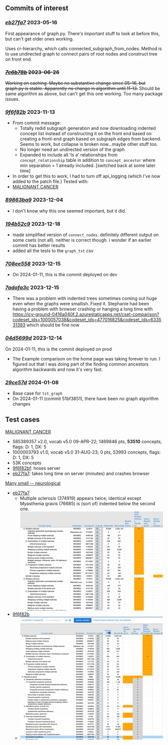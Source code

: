 
## Commits of interest

### _[eb27fa7](https://github.com/jhu-bids/TermHub/commit/eb27fa7)_ 2023-05-16
First appearance of graph.py. There's important stuff to look at
before this, but can't get older ones working.

Uses cr-hierarchy, which calls connected_subgraph_from_nodes. Method
is to use undirected graph to connect pairs of root nodes
and construct tree on front end.

### ~~_[7c6b78b](https://github.com/jhu-bids/TermHub/commit/7c6b78b)_ 2023-06-26~~
~~Working on caching. Maybe no substantive change since 05-16, but graph.py is
stable. Apparently no change in algorithm until 11-13.~~
Should be same algorithm as above, but can't get this one working. Too many package
issues.


### _[9f6f82b](https://github.com/jhu-bids/TermHub/commit/9f6f82b)_ 2023-11-13
  - From commit message:
      - Totally redid subgraph generation and now downloading indented concept
        list instead of constructing it on the front end based on creating a
        front-end graph based on subgraph edges from backend. Seems to work,
        but collapse is broken now...maybe other stuff too.
      - No longer need an undirected version of the graph
      - Expanded to include all 'Is a' relationships from `concept_relationship`
        table in addition to `concept_ancestor` where min separation = 1 already
        included. [switched back at some later time]
  - In order to get this to work, I had to turn off api_logging (which I've now
    added to the patch file.)
Tested with:
  - [MALIGNANT CANCER](#malignant-cancer)


### _[89863ba9](https://github.com/jhu-bids/TermHub/commit/89863ba9)_ 2023-12-04
  - I don't know why this one seemed important, but it did.


### _[194b52c9](https://github.com/jhu-bids/TermHub/commit/194b52c9)_ 2023-12-18
  - made simplified version of `connect_nodes`. definitely different output
    on some csets (not all). neither is correct though. i wonder if an
    earlier commit has better results
  - added all the tests to the `graph_tst` csv

### _[708ee558](https://github.com/jhu-bids/TermHub/commit/708ee558)_ 2023-12-15
  - On 2024-01-11, this is the commit deployed on dev


### _[7adafa3c](https://github.com/jhu-bids/TermHub/commit/7adafa3c)_ 2023-12-15
  - There was a problem with indented trees sometimes coming out huge
    even when the graphs were smallish. Fixed it. Stephanie had been
    having a problem with browser crashing or hanging a long time with
    https://icy-ground-0416a040f.2.azurestaticapps.net/cset-comparison?codeset_ids=1000057038&codeset_ids=477016825&codeset_ids=633531393
    which should be fine now


### _[04d5699d](https://github.com/jhu-bids/TermHub/commit/04d5699d)_ 2023-12-14
On 2024-01-11, this is the commit deployed on prod
  - The Example comparison on the
    home page was taking forever to run. I figured out
    that I was doing part of the finding common ancestors
    algorithm backwards and now it's very fast.


### _[29ce57d](https://github.com/jhu-bids/TermHub/commit/29ce57d)_ 2024-01-08
  - Base case for `tst_graph`
  - On 2024-01-11 (commit 51bf3851), there have been no graph algorithm changes


## Test cases

[MALIGNANT CANCER](http://localhost:3000/cset-comparison?codeset_ids=585389357&codeset_ids=1000003793)
  - 585389357 v2.0, vocab v5.0 09-APR-22; 1469846 pts, **53510** concepts, flags: D: 1, DX: 5
  - 1000003793 v1.0, vocab v5.0 31-AUG-23; 0 pts, 53993 concepts, flags: D: 1, DX: 5
  - 53K concepts
  - [9f6f82bf](#9f6f82bf): hoses server
  - [eb27fa7](#eb27fa7): takes long time on server (minutes) and crashes browser

[Many small -- neurological](http://localhost:3000/cset-comparison?codeset_ids=1000002657&codeset_ids=241882304&codeset_ids=488007883&codeset_ids=1000087163)
  - [eb27fa7](#eb27fa7)
    - Multiple sclerosis (374919) appears twice; identical except Myasthenia gravis (76685)
      is (sort of) indented below the second one.
      ![screen shot](screen-shots/eb27fa7-many-small.png)
  - [9f6f82b](#9f6f82b)
    - ![screen shot](screen-shots/9f6f82b-many-small.png)